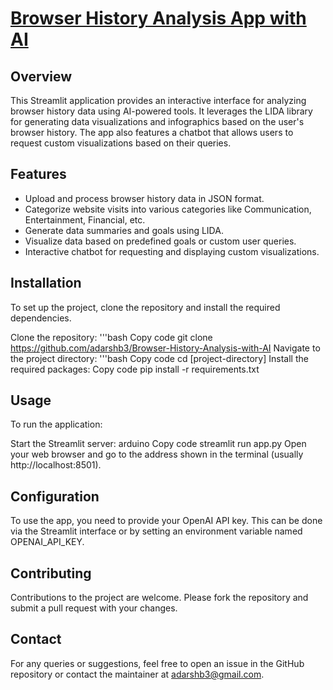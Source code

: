 # [Browser History Analysis App with AI](https://browser-history-analysis-with-ai-aytgqhs3u9ujbzt9mjdmte.streamlit.app)

## **Overview**

This Streamlit application provides an interactive interface for analyzing browser history data using AI-powered tools. It leverages the LIDA library for generating data visualizations and infographics based on the user's browser history. The app also features a chatbot that allows users to request custom visualizations based on their queries.

## **Features**
- Upload and process browser history data in JSON format.
- Categorize website visits into various categories like Communication, Entertainment, Financial, etc.
- Generate data summaries and goals using LIDA.
- Visualize data based on predefined goals or custom user queries.
- Interactive chatbot for requesting and displaying custom visualizations.

## **Installation**
To set up the project, clone the repository and install the required dependencies.

Clone the repository:
'''bash
Copy code
git clone https://github.com/adarshb3/Browser-History-Analysis-with-AI
Navigate to the project directory:
'''bash
Copy code
cd [project-directory]
Install the required packages:
Copy code
pip install -r requirements.txt

## **Usage**
To run the application:

Start the Streamlit server:
arduino
Copy code
streamlit run app.py
Open your web browser and go to the address shown in the terminal (usually http://localhost:8501).

## **Configuration**
To use the app, you need to provide your OpenAI API key. This can be done via the Streamlit interface or by setting an environment variable named OPENAI_API_KEY.

## **Contributing**
Contributions to the project are welcome. Please fork the repository and submit a pull request with your changes.

## **Contact**
For any queries or suggestions, feel free to open an issue in the GitHub repository or contact the maintainer at adarshb3@gmail.com.
